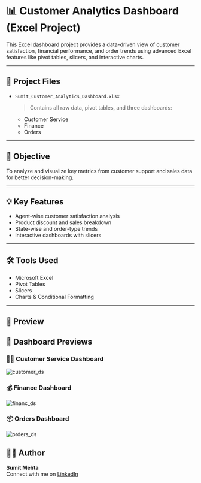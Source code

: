 # 📊 Customer Analytics Dashboard (Excel Project)

This Excel dashboard project provides a data-driven view of customer satisfaction, financial performance, and order trends using advanced Excel features like pivot tables, slicers, and interactive charts.

---

## 📁 Project Files

- `Sumit_Customer_Analytics_Dashboard.xlsx`  
  > Contains all raw data, pivot tables, and three dashboards:  
  - Customer Service  
  - Finance  
  - Orders

---

## 🎯 Objective

To analyze and visualize key metrics from customer support and sales data for better decision-making.

---

## 💡 Key Features

- Agent-wise customer satisfaction analysis  
- Product discount and sales breakdown  
- State-wise and order-type trends  
- Interactive dashboards with slicers

---

## 🛠️ Tools Used

- Microsoft Excel  
- Pivot Tables  
- Slicers  
- Charts & Conditional Formatting

---

## 📸 Preview
## 📸 Dashboard Previews

### 👨‍💼 Customer Service Dashboard
![customer_ds](https://github.com/user-attachments/assets/38f015e2-6ffb-4ae0-ad51-a900ed32af30)

### 💰 Finance Dashboard
![financ_ds](https://github.com/user-attachments/assets/0ce6902c-bb90-4e74-aa4a-f6f939231f02)

### 📦 Orders Dashboard
![orders_ds](https://github.com/user-attachments/assets/93df855e-f26e-4bb7-a09f-a4357d06bcdc)


## 👨‍💻 Author

**Sumit Mehta**  
Connect with me on [LinkedIn](www.linkedin.com/in/sumit-mehta-644431297)  
